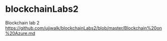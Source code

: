 # blockchainLabs2
Blockchain lab 2
https://github.com/ujjwalk/blockchainLabs2/blob/master/Blockchain%20on%20Azure.md
